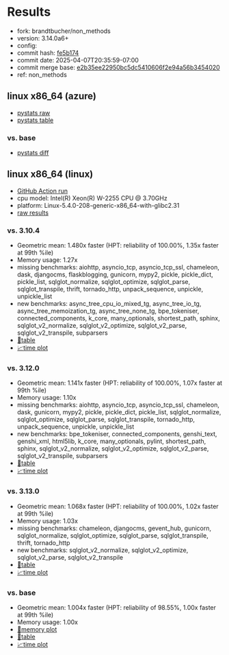# Results

- fork: brandtbucher/non_methods
- version: 3.14.0a6+
- config: 
- commit hash: [fe5b174](https://github.com/brandtbucher/cpython/commit/fe5b174)
- commit date: 2025-04-07T20:35:59-07:00
- commit merge base: [e2b35ee22950bc5dc5410606f2e94a56b3454020](https://github.com/python/cpython/commit/e2b35ee22950bc5dc5410606f2e94a56b3454020)
- ref: non_methods

## linux x86_64 (azure)

- [pystats raw](bm-20250407-azure-x86_64-brandtbucher-non_methods-3.14.0a6%2B-fe5b174-pystats.json)
- [pystats table](bm-20250407-azure-x86_64-brandtbucher-non_methods-3.14.0a6%2B-fe5b174-pystats.md)

### vs. base

- [pystats diff](bm-20250407-azure-x86_64-brandtbucher-non_methods-3.14.0a6%2B-fe5b174-pystats-vs-base.md)

## linux x86_64 (linux)

- [GitHub Action run](https://github.com/faster-cpython/benchmarking/actions/runs/14324562453)
- cpu model: Intel(R) Xeon(R) W-2255 CPU @ 3.70GHz
- platform: Linux-5.4.0-208-generic-x86_64-with-glibc2.31
- [raw results](bm-20250407-linux-x86_64-brandtbucher-non_methods-3.14.0a6%2B-fe5b174.json)

### vs. 3.10.4

- Geometric mean: 1.480x faster (HPT: reliability of 100.00%, 1.35x faster at 99th %ile)
- Memory usage: 1.27x
- missing benchmarks: aiohttp, asyncio_tcp, asyncio_tcp_ssl, chameleon, dask, djangocms, flaskblogging, gunicorn, mypy2, pickle, pickle_dict, pickle_list, sqlglot_normalize, sqlglot_optimize, sqlglot_parse, sqlglot_transpile, thrift, tornado_http, unpack_sequence, unpickle, unpickle_list
- new benchmarks: async_tree_cpu_io_mixed_tg, async_tree_io_tg, async_tree_memoization_tg, async_tree_none_tg, bpe_tokeniser, connected_components, k_core, many_optionals, shortest_path, sphinx, sqlglot_v2_normalize, sqlglot_v2_optimize, sqlglot_v2_parse, sqlglot_v2_transpile, subparsers
- [📄table](bm-20250407-linux-x86_64-brandtbucher-non_methods-3.14.0a6%2B-fe5b174-vs-3.10.4.md)
- [📈time plot](bm-20250407-linux-x86_64-brandtbucher-non_methods-3.14.0a6%2B-fe5b174-vs-3.10.4.svg)

### vs. 3.12.0

- Geometric mean: 1.141x faster (HPT: reliability of 100.00%, 1.07x faster at 99th %ile)
- Memory usage: 1.10x
- missing benchmarks: aiohttp, asyncio_tcp, asyncio_tcp_ssl, chameleon, dask, gunicorn, mypy2, pickle, pickle_dict, pickle_list, sqlglot_normalize, sqlglot_optimize, sqlglot_parse, sqlglot_transpile, tornado_http, unpack_sequence, unpickle, unpickle_list
- new benchmarks: bpe_tokeniser, connected_components, genshi_text, genshi_xml, html5lib, k_core, many_optionals, pylint, shortest_path, sphinx, sqlglot_v2_normalize, sqlglot_v2_optimize, sqlglot_v2_parse, sqlglot_v2_transpile, subparsers
- [📄table](bm-20250407-linux-x86_64-brandtbucher-non_methods-3.14.0a6%2B-fe5b174-vs-3.12.0.md)
- [📈time plot](bm-20250407-linux-x86_64-brandtbucher-non_methods-3.14.0a6%2B-fe5b174-vs-3.12.0.svg)

### vs. 3.13.0

- Geometric mean: 1.068x faster (HPT: reliability of 100.00%, 1.02x faster at 99th %ile)
- Memory usage: 1.03x
- missing benchmarks: chameleon, djangocms, gevent_hub, gunicorn, sqlglot_normalize, sqlglot_optimize, sqlglot_parse, sqlglot_transpile, thrift, tornado_http
- new benchmarks: sqlglot_v2_normalize, sqlglot_v2_optimize, sqlglot_v2_parse, sqlglot_v2_transpile
- [📄table](bm-20250407-linux-x86_64-brandtbucher-non_methods-3.14.0a6%2B-fe5b174-vs-3.13.0.md)
- [📈time plot](bm-20250407-linux-x86_64-brandtbucher-non_methods-3.14.0a6%2B-fe5b174-vs-3.13.0.svg)

### vs. base

- Geometric mean: 1.004x faster (HPT: reliability of 98.55%, 1.00x faster at 99th %ile)
- Memory usage: 1.00x
- [🧠memory plot](bm-20250407-linux-x86_64-brandtbucher-non_methods-3.14.0a6%2B-fe5b174-vs-base-mem.svg)
- [📄table](bm-20250407-linux-x86_64-brandtbucher-non_methods-3.14.0a6%2B-fe5b174-vs-base.md)
- [📈time plot](bm-20250407-linux-x86_64-brandtbucher-non_methods-3.14.0a6%2B-fe5b174-vs-base.svg)


